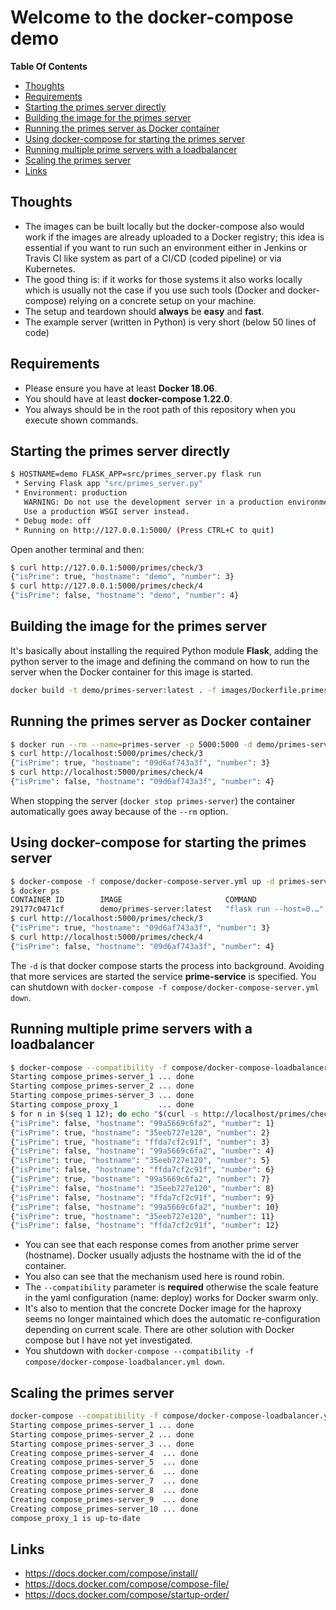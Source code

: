 # Welcome to the docker-compose demo

**Table Of Contents**

 - [Thoughts](#thoughts)
 - [Requirements](#requirements)
 - [Starting the primes server directly](#starting-the-primes-server-directly)
 - [Building the image for the primes server](#building-the-image-for-the-primes-server)
 - [Running the primes server as Docker container](#running-the-primes-server-as-docker-container)
 - [Using docker-compose for starting the primes server](#using-dockercompose-for-starting-the-primes-server)
 - [Running multiple prime servers with a loadbalancer](#running-multiple-prime-servers-with-a-loadbalancer)
 - [Scaling the primes server](#scaling-the-primes-server)
 - [Links](#links)

## Thoughts

 - The images can be built locally but the docker-compose also would work if the images are already uploaded
   to a Docker registry; this idea is essential if you want to run such an environment either in Jenkins or
   Travis CI like system as part of a CI/CD (coded pipeline) or via Kubernetes.
 - The good thing is: if it works for those systems it also works locally which is usually not the case
   if you use such tools (Docker and docker-compose) relying on a concrete setup on your machine.
 - The setup and teardown should **always** be **easy** and **fast**.
 - The example server (written in Python) is very short (below 50 lines of code)

## Requirements

 - Please ensure you have at least **Docker 18.06**.
 - You should have at least **docker-compose 1.22.0**.
 - You always should be in the root path of this repository when you execute shown commands.

## Starting the primes server directly

```bash
$ HOSTNAME=demo FLASK_APP=src/primes_server.py flask run
 * Serving Flask app "src/primes_server.py"
 * Environment: production
   WARNING: Do not use the development server in a production environment.
   Use a production WSGI server instead.
 * Debug mode: off
 * Running on http://127.0.0.1:5000/ (Press CTRL+C to quit)
```

Open another terminal and then:

```bash
$ curl http://127.0.0.1:5000/primes/check/3
{"isPrime": true, "hostname": "demo", "number": 3}
$ curl http://127.0.0.1:5000/primes/check/4
{"isPrime": false, "hostname": "demo", "number": 4}
```

## Building the image for the primes server

It's basically about installing the required Python module **Flask**, adding the python
server to the image and defining the command on how to run the server when the Docker container
for this image is started.

```bash
docker build -t demo/primes-server:latest . -f images/Dockerfile.primes_server
```

## Running the primes server as Docker container

```bash
$ docker run --rm --name=primes-server -p 5000:5000 -d demo/primes-server:latest
$ curl http://localhost:5000/primes/check/3
{"isPrime": true, "hostname": "09d6af743a3f", "number": 3}
$ curl http://localhost:5000/primes/check/4
{"isPrime": false, "hostname": "09d6af743a3f", "number": 4}
```

When stopping the server (`docker stop primes-server`) the container automatically
goes away because of the `--rm` option.

## Using docker-compose for starting the primes server

```bash
$ docker-compose -f compose/docker-compose-server.yml up -d primes-server
$ docker ps
CONTAINER ID        IMAGE                       COMMAND                  CREATED              STATUS              PORTS                    NAMES
29177c0471cf        demo/primes-server:latest   "flask run --host=0.…"   About a minute ago   Up About a minute   0.0.0.0:5000->5000/tcp   docker-compose-demo_primes-server_1
$ curl http://localhost:5000/primes/check/3
{"isPrime": true, "hostname": "09d6af743a3f", "number": 3}
$ curl http://localhost:5000/primes/check/4
{"isPrime": false, "hostname": "09d6af743a3f", "number": 4}
```

The `-d` is that docker compose starts the process into background.
Avoiding that more services are started the service **prime-service** is specified.
You can shutdown with `docker-compose -f compose/docker-compose-server.yml down`.


## Running multiple prime servers with a loadbalancer

```bash
$ docker-compose --compatibility -f compose/docker-compose-loadbalancer.yml up -d
Starting compose_primes-server_1 ... done
Starting compose_primes-server_2 ... done
Starting compose_primes-server_3 ... done
Starting compose_proxy_1         ... done
$ for n in $(seq 1 12); do echo "$(curl -s http://localhost/primes/check/$n)"; done
{"isPrime": false, "hostname": "99a5669c6fa2", "number": 1}
{"isPrime": true, "hostname": "35eeb727e120", "number": 2}
{"isPrime": true, "hostname": "ffda7cf2c91f", "number": 3}
{"isPrime": false, "hostname": "99a5669c6fa2", "number": 4}
{"isPrime": true, "hostname": "35eeb727e120", "number": 5}
{"isPrime": false, "hostname": "ffda7cf2c91f", "number": 6}
{"isPrime": true, "hostname": "99a5669c6fa2", "number": 7}
{"isPrime": false, "hostname": "35eeb727e120", "number": 8}
{"isPrime": false, "hostname": "ffda7cf2c91f", "number": 9}
{"isPrime": false, "hostname": "99a5669c6fa2", "number": 10}
{"isPrime": true, "hostname": "35eeb727e120", "number": 11}
{"isPrime": false, "hostname": "ffda7cf2c91f", "number": 12}
```

- You can see that each response comes from another prime server (hostname).
  Docker usually adjusts the hostname with the id of the container.
- You also can see that the mechanism used here is round robin.
- The `--compatibility` parameter is **required** otherwise the scale feature
  in the yaml configuration (name: deploy) works for Docker swarm only.
- It's also to mention that the concrete Docker image for the haproxy
  seems no longer maintained which does the automatic re-configuration
  depending on current scale. There are other solution with Docker compose
  but I have not yet investigated.
- You shutdown with `docker-compose --compatibility -f compose/docker-compose-loadbalancer.yml down`.

## Scaling the primes server

```bash
docker-compose --compatibility -f compose/docker-compose-loadbalancer.yml up -d --scale=primes-server=10
Starting compose_primes-server_1 ... done
Starting compose_primes-server_2 ... done
Starting compose_primes-server_3 ... done
Creating compose_primes-server_4  ... done
Creating compose_primes-server_5  ... done
Creating compose_primes-server_6  ... done
Creating compose_primes-server_7  ... done
Creating compose_primes-server_8  ... done
Creating compose_primes-server_9  ... done
Creating compose_primes-server_10 ... done
compose_proxy_1 is up-to-date
```

## Links

 - <https://docs.docker.com/compose/install/>
 - <https://docs.docker.com/compose/compose-file/>
 - <https://docs.docker.com/compose/startup-order/>

